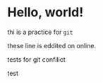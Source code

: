 # Hello, world!
thi is a practice for `git`

these line is eddited on online.

tests for git confilict

test 
